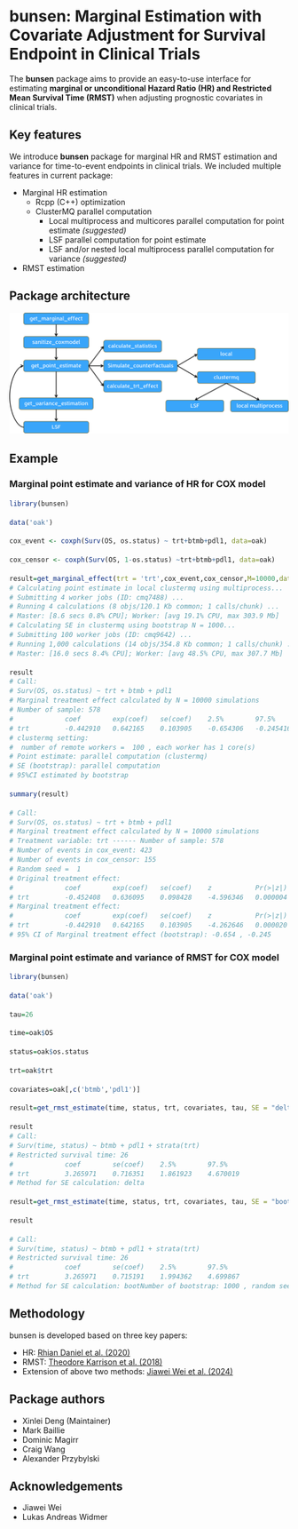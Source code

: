 # bunsen: Marginal Estimation with Covariate Adjustment for Survival Endpoint in Clinical Trials

The **bunsen** package aims to provide an easy-to-use interface for estimating **marginal or unconditional Hazard Ratio (HR) and Restricted Mean Survival Time (RMST)** when adjusting prognostic covariates in clinical trials.

## Key features

We introduce **bunsen** package for marginal HR and RMST estimation and variance for time-to-event endpoints in clinical trials. We included multiple features in current package:

-   Marginal HR estimation
    -   Rcpp (C++) optimization
    -   ClusterMQ parallel computation
        -   Local multiprocess and multicores parallel computation for point estimate *(suggested)*
        -   LSF parallel computation for point estimate
        -   LSF and/or nested local multiprocess parallel computation for variance *(suggested)*
-   RMST estimation

## Package architecture

![](inst/bunsen.png)

## Example

### Marginal point estimate and variance of HR for COX model

``` r
library(bunsen)

data('oak')

cox_event <- coxph(Surv(OS, os.status) ~ trt+btmb+pdl1, data=oak)

cox_censor <- coxph(Surv(OS, 1-os.status) ~trt+btmb+pdl1, data=oak)

result=get_marginal_effect(trt = 'trt',cox_event,cox_censor,M=10000,data=oak,seed = 1)
# Calculating point estimate in local clustermq using multiprocess...
# Submitting 4 worker jobs (ID: cmq7488) ...
# Running 4 calculations (8 objs/120.1 Kb common; 1 calls/chunk) ...
# Master: [8.6 secs 0.8% CPU]; Worker: [avg 19.1% CPU, max 303.9 Mb]                                                                                              
# Calculating SE in clustermq using bootstrap N = 1000...
# Submitting 100 worker jobs (ID: cmq9642) ...
# Running 1,000 calculations (14 objs/354.8 Kb common; 1 calls/chunk) ...
# Master: [16.0 secs 8.4% CPU]; Worker: [avg 48.5% CPU, max 307.7 Mb] 

result
# Call:
# Surv(OS, os.status) ~ trt + btmb + pdl1
# Marginal treatment effect calculated by N = 10000 simulations
# Number of sample: 578 
#             coef        exp(coef)   se(coef)    2.5%        97.5%     
# trt         -0.442910   0.642165    0.103905    -0.654306   -0.245416 
# clustermq setting:
#  number of remote workers =  100 , each worker has 1 core(s)
# Point estimate: parallel computation (clustermq)
# SE (bootstrap): parallel computation
# 95%CI estimated by bootstrap

summary(result)

# Call:
# Surv(OS, os.status) ~ trt + btmb + pdl1
# Marginal treatment effect calculated by N = 10000 simulations
# Treatment variable: trt ------ Number of sample: 578 
# Number of events in cox_event: 423 
# Number of events in cox_censor: 155 
# Random seed =  1 
# Original treatment effect:
#             coef        exp(coef)   se(coef)    z           Pr(>|z|)  
# trt         -0.452408   0.636095    0.098428    -4.596346   0.000004  
# Marginal treatment effect:
#             coef        exp(coef)   se(coef)    z           Pr(>|z|)  
# trt         -0.442910   0.642165    0.103905    -4.262646   0.000020  
# 95% CI of Marginal treatment effect (bootstrap): -0.654 , -0.245
```

### Marginal point estimate and variance of RMST for COX model

``` r
library(bunsen)

data('oak')

tau=26

time=oak$OS

status=oak$os.status

trt=oak$trt

covariates=oak[,c('btmb','pdl1')]

result=get_rmst_estimate(time, status, trt, covariates, tau, SE = "delta")

result
# Call:
# Surv(time, status) ~ btmb + pdl1 + strata(trt) 
# Restricted survival time: 26 
#             coef        se(coef)    2.5%        97.5%     
# trt         3.265971    0.716351    1.861923    4.670019  
# Method for SE calculation: delta

result=get_rmst_estimate(time, status, trt, covariates, tau, SE = "boot", seed = 2025)

result

# Call:
# Surv(time, status) ~ btmb + pdl1 + strata(trt) 
# Restricted survival time: 26 
#             coef        se(coef)    2.5%        97.5%     
# trt         3.265971    0.715191    1.994362    4.699867  
# Method for SE calculation: bootNumber of bootstrap: 1000 , random seed = 2025
```
## Methodology

bunsen is developed based on three key papers:

-   HR: [Rhian Daniel et al. (2020)](https://onlinelibrary.wiley.com/doi/10.1002/bimj.201900297)
-   RMST: [Theodore Karrison et al. (2018)](https://journals.sagepub.com/doi/10.1177/1740774518759281)
-   Extension of above two methods: [Jiawei Wei et al. (2024)](https://www.tandfonline.com/doi/full/10.1080/19466315.2023.2292774)

## Package authors

-   Xinlei Deng (Maintainer)
-   Mark Baillie
-   Dominic Magirr
-   Craig Wang
-   Alexander Przybylski

## Acknowledgements

-   Jiawei Wei
-   Lukas Andreas Widmer
